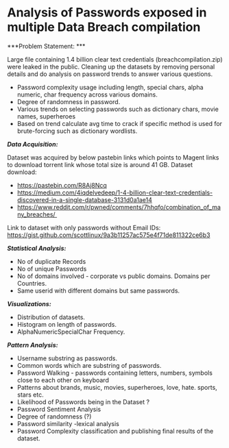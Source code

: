 # Analysis of Passwords exposed in multiple Data Breach compilation

***Problem Statement: ***

Large file containing 1.4 billion clear text credentials (breachcompilation.zip) were leaked in the public.
Cleaning up the datasets by removing personal details and do analysis on password trends to answer various questions.
- Password complexity usage including length, special chars, alpha numeric, char frequency across various domains.
- Degree of randomness in password.
- Various trends on selecting passwords such as dictionary chars, movie names, superheroes
- Based on trend calculate avg time to crack if specific method is used for brute-forcing such as dictionary wordlists.

***Data Acquisition:***

Dataset was acquired by below pastebin links which points to Magent links to download torrent link whose total size is around 41 GB.
Dataset download: 
- https://pastebin.com/R8Aj8Ncq
- https://medium.com/4iqdelvedeep/1-4-billion-clear-text-credentials-discovered-in-a-single-database-3131d0a1ae14  
- https://www.reddit.com/r/pwned/comments/7hhqfo/combination_of_many_breaches/ 

Link to dataset with only passwords without Email IDs: https://gist.github.com/scottlinux/9a3b11257ac575e4f71de811322ce6b3

***Statistical Analysis:***

- No of duplicate Records
- No of unique Passwords
- No of domains involved - corporate vs public domains. Domains per Countries.
- Same userid with different domains but same passwords.

***Visualizations:***

- Distribution of datasets.
- Histogram on length of passwords.
- AlphaNumericSpecialChar Frequency.

***Pattern Analysis:***

- Username substring as passwords.
- Common words which are substring of passwords.
- Password Walking - passwords containing letters, numbers, symbols close to each other on keyboard
- Patterns about brands, music, movies, superheroes, love, hate. sports, stars etc.	
- Likelihood of Passwords being in the Dataset ?
- Password Sentiment Analysis
- Degree of randomness (?)
- Password similarity -lexical analysis
- Password Complexity classification and publishing final results of the dataset.
